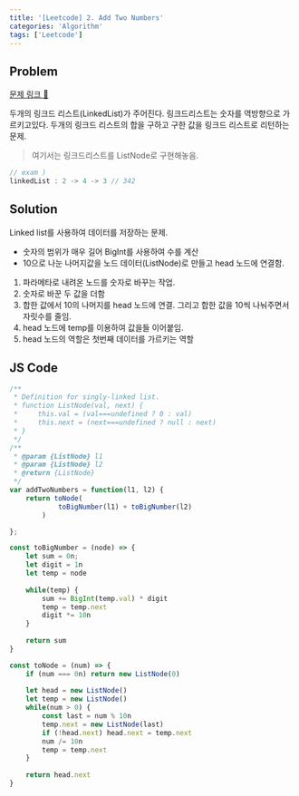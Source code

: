 ```yaml
---
title: '[Leetcode] 2. Add Two Numbers'
categories: 'Algorithm'
tags: ['Leetcode']
---
```


## Problem

[문제 링크 🔗](https://leetcode.com/problems/add-two-numbers/)

두개의 링크드 리스트(LinkedList)가 주어진다. 
링크드리스트는 숫자를 역방향으로 가르키고있다.
두개의 링크드 리스트의 합을 구하고 구한 값을 링크드 리스트로 리턴하는 문제.

> 여기서는 링크드리스트를 ListNode로 구현해놓음.

```js
// exam )
linkedList : 2 -> 4 -> 3 // 342
```

## Solution

Linked list를 사용하여 데이터를 저장하는 문제.

- 숫자의 범위가 매우 길어 BigInt를 사용하여 수를 계산
- 10으로 나눈 나머지값을 노드 데이터(ListNode)로 만들고 head 노드에 연결함. 

1. 파라메타로 내려온 노드를 숫자로 바꾸는 작업.
2. 숫자로 바꾼 두 값을 더함
3. 합한 값에서 10의 나머지를 head 노드에 연결. 그리고 합한 값을 10씩 나눠주면서 자릿수를 줄임.
4. head 노드에 temp를 이용하여 값을들 이어붙임.
5. head 노드의 역할은 첫번째 데이터를 가르키는 역할

## JS Code

```javascript
/**
 * Definition for singly-linked list.
 * function ListNode(val, next) {
 *     this.val = (val===undefined ? 0 : val)
 *     this.next = (next===undefined ? null : next)
 * }
 */
/**
 * @param {ListNode} l1
 * @param {ListNode} l2
 * @return {ListNode}
 */
var addTwoNumbers = function(l1, l2) {
    return toNode(
            toBigNumber(l1) + toBigNumber(l2)
        )

};

const toBigNumber = (node) => {
    let sum = 0n;
    let digit = 1n
    let temp = node
    
    while(temp) {
        sum += BigInt(temp.val) * digit
        temp = temp.next
        digit *= 10n
    }
    
    return sum
}

const toNode = (num) => {
    if (num === 0n) return new ListNode(0)
    
    let head = new ListNode()
    let temp = new ListNode()
    while(num > 0) {
        const last = num % 10n
        temp.next = new ListNode(last)
        if (!head.next) head.next = temp.next
        num /= 10n
        temp = temp.next
    }
    
    return head.next
}
```
